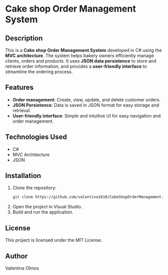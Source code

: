 # Cake shop Order Management System

## Description
This is a **Cake shop Order Management System** developed in C# using the **MVC architecture**. The system helps bakery owners efficiently manage clients, orders and products. It uses **JSON data persistence** to store and retrieve order information, and provides a **user-friendly interface** to streamline the ordering process.

## Features
- **Order management**: Create, view, update, and delete customer orders.
- **JSON Persistence**: Data is saved in JSON format for easy storage and retrieval.
- **User-friendly interface**: Simple and intuitive UI for easy navigation and order management.

## Technologies Used
- C#
- MVC Architecture
- JSON
  
## Installation
1. Clone the repository:
    ```bash
    git clone https://github.com/valentina1610/CakeShopOrderManagement.git
    ```
2. Open the project in Visual Studio.
3. Build and run the application.

## License
This project is licensed under the MIT License.

## Author
Valentina Olmos
